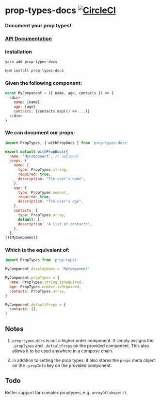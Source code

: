 # prop-types-docs [![CircleCI](https://circleci.com/gh/procore/prop-types-docs.svg?style=svg)](https://circleci.com/gh/procore/prop-types-docs)

### Document your prop types!

### [API Documentation](https://github.com/procore/prop-types-docs/blob/master/API.md)

### Installation

```sh
yarn add prop-types-docs
```

```sh
npm install prop-types-docs
```

### Given the following component:

```js
const MyComponent = ({ name, age, contacts }) => {
  <div>
    name: {name}
    age: {age}
    contacts: {contacts.map(() => ...)}
  </div>
}
```

### We can document our props:

```js
import PropTypes, { withPropDocs } from 'prop-types-docs'

export default withPropDocs({
  name: 'MyComponent', // optional
  props: {
    name: {
      type: PropTypes.string,
      required: true,
      description: "The user's name",
    },
    age: {
      type: PropTypes.number,
      required: true,
      description: "The user's age",
    },
    contacts: {
      type: PropTypes.array,
      default: [],
      description: 'A list of contacts',
    },
  },
})(MyComponent)
```

### Which is the equivalent of:

```js
import PropTypes from 'prop-types'

MyComponent.displayName = 'MyComponent'

MyComponent.propTypes = {
  name: PropTypes.string.isRequired,
  age: PropTypes.number.isRequired,
  contacts: PropTypes.array,
}

MyComponent.defaultProps = {
  contacts: [],
}
```

## Notes

1. `prop-types-docs` is not a higher order component. It simply assigns the `.propTypes` and `.defaultProps` on the provided component. This also allows it to be used anywhere in a compose chain.

2. In addition to setting the prop types, it also stores the `props` meta object on the `.propInfo` key on the provided component.

## Todo

Better support for complex proptypes, e.g. `arrayOf(shape())`.
